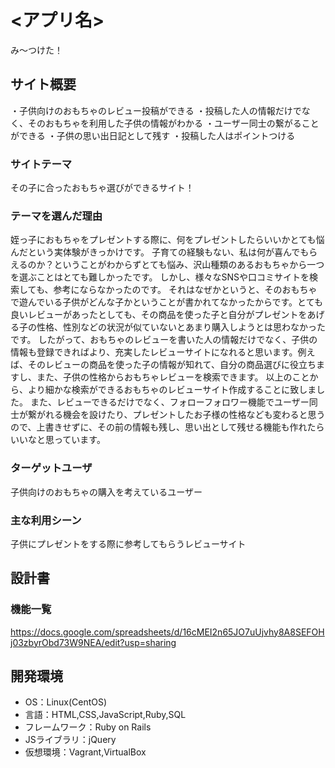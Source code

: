 # <アプリ名>
み〜つけた！

## サイト概要
・子供向けのおもちゃのレビュー投稿ができる
・投稿した人の情報だけでなく、そのおもちゃを利用した子供の情報がわかる
・ユーザー同士の繋がることができる
・子供の思い出日記として残す
・投稿した人はポイントつける

### サイトテーマ
その子に合ったおもちゃ選びができるサイト！

### テーマを選んだ理由
姪っ子におもちゃをプレゼントする際に、何をプレゼントしたらいいかとても悩んだという実体験がきっかけです。
子育ての経験もない、私は何が喜んでもらえるのか？ということがわからずとても悩み、沢山種類のあるおもちゃから一つを選ぶことはとても難しかったです。
しかし、様々なSNSや口コミサイトを検索しても、参考にならなかったのです。
それはなぜかというと、そのおもちゃで遊んでいる子供がどんな子かということが書かれてなかったからです。とても良いレビューがあったとしても、その商品を使った子と自分がプレゼントをあげる子の性格、性別などの状況が似ていないとあまり購入しようとは思わなかったです。
したがって、おもちゃのレビューを書いた人の情報だけでなく、子供の情報も登録できればより、充実したレビューサイトになれると思います。例えば、そのレビューの商品を使った子の情報が知れて、自分の商品選びに役立ちますし、また、子供の性格からおもちゃレビューを検索できます。
以上のことから、より細かな検索ができるおもちゃのレビューサイト作成することに致しました。
また、レビューできるだけでなく、フォローフォロワー機能でユーザー同士が繋がれる機会を設けたり、プレゼントしたお子様の性格なども変わると思うので、上書きせずに、その前の情報も残し、思い出として残せる機能も作れたらいいなと思っています。


### ターゲットユーザ
子供向けのおもちゃの購入を考えているユーザー


### 主な利用シーン
子供にプレゼントをする際に参考してもらうレビューサイト

## 設計書

### 機能一覧
https://docs.google.com/spreadsheets/d/16cMEI2n65JO7uUjvhy8A8SEFOHj03zbyrObd73W9NEA/edit?usp=sharing

## 開発環境
- OS：Linux(CentOS)
- 言語：HTML,CSS,JavaScript,Ruby,SQL
- フレームワーク：Ruby on Rails
- JSライブラリ：jQuery
- 仮想環境：Vagrant,VirtualBox